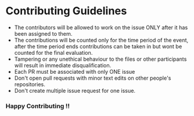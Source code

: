 # Contributing Guidelines

- The contributors will be allowed to work on the issue ONLY after it has been assigned to them.
- The contributions will be counted only for the time period of the event, after the time period ends contributions can be taken in but wont be counted for the final evaluation.
- Tampering or any unethical behaviour to the files or other participants will result in immediate disqualification.
- Each PR must be associated with only ONE issue
- Don't open pull requests with minor text edits on other people's repositories.
- Don't create multiple issue request for one issue.


### Happy Contributing !!